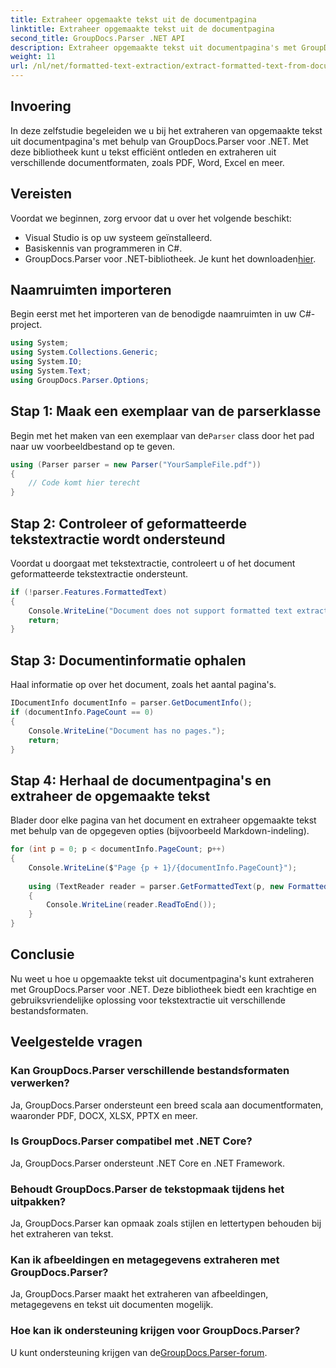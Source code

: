 ```yaml
---
title: Extraheer opgemaakte tekst uit de documentpagina
linktitle: Extraheer opgemaakte tekst uit de documentpagina
second_title: GroupDocs.Parser .NET API
description: Extraheer opgemaakte tekst uit documentpagina's met GroupDocs.Parser voor .NET. Efficiënte en betrouwbare oplossing voor tekstextractie.
weight: 11
url: /nl/net/formatted-text-extraction/extract-formatted-text-from-document-page/
---
```

## Invoering
In deze zelfstudie begeleiden we u bij het extraheren van opgemaakte tekst uit documentpagina's met behulp van GroupDocs.Parser voor .NET. Met deze bibliotheek kunt u tekst efficiënt ontleden en extraheren uit verschillende documentformaten, zoals PDF, Word, Excel en meer.
## Vereisten
Voordat we beginnen, zorg ervoor dat u over het volgende beschikt:
- Visual Studio is op uw systeem geïnstalleerd.
- Basiskennis van programmeren in C#.
-  GroupDocs.Parser voor .NET-bibliotheek. Je kunt het downloaden[hier](https://releases.groupdocs.com/parser/net/).

## Naamruimten importeren
Begin eerst met het importeren van de benodigde naamruimten in uw C#-project.
```csharp
using System;
using System.Collections.Generic;
using System.IO;
using System.Text;
using GroupDocs.Parser.Options;
```
## Stap 1: Maak een exemplaar van de parserklasse
 Begin met het maken van een exemplaar van de`Parser` class door het pad naar uw voorbeeldbestand op te geven.
```csharp
using (Parser parser = new Parser("YourSampleFile.pdf"))
{
    // Code komt hier terecht
}
```
## Stap 2: Controleer of geformatteerde tekstextractie wordt ondersteund
Voordat u doorgaat met tekstextractie, controleert u of het document geformatteerde tekstextractie ondersteunt.
```csharp
if (!parser.Features.FormattedText)
{
    Console.WriteLine("Document does not support formatted text extraction.");
    return;
}
```
## Stap 3: Documentinformatie ophalen
Haal informatie op over het document, zoals het aantal pagina's.
```csharp
IDocumentInfo documentInfo = parser.GetDocumentInfo();
if (documentInfo.PageCount == 0)
{
    Console.WriteLine("Document has no pages.");
    return;
}
```
## Stap 4: Herhaal de documentpagina's en extraheer de opgemaakte tekst
Blader door elke pagina van het document en extraheer opgemaakte tekst met behulp van de opgegeven opties (bijvoorbeeld Markdown-indeling).
```csharp
for (int p = 0; p < documentInfo.PageCount; p++)
{
    Console.WriteLine($"Page {p + 1}/{documentInfo.PageCount}");
    
    using (TextReader reader = parser.GetFormattedText(p, new FormattedTextOptions(FormattedTextMode.Markdown)))
    {
        Console.WriteLine(reader.ReadToEnd());
    }
}
```

## Conclusie
Nu weet u hoe u opgemaakte tekst uit documentpagina's kunt extraheren met GroupDocs.Parser voor .NET. Deze bibliotheek biedt een krachtige en gebruiksvriendelijke oplossing voor tekstextractie uit verschillende bestandsformaten.

## Veelgestelde vragen
### Kan GroupDocs.Parser verschillende bestandsformaten verwerken?
Ja, GroupDocs.Parser ondersteunt een breed scala aan documentformaten, waaronder PDF, DOCX, XLSX, PPTX en meer.
### Is GroupDocs.Parser compatibel met .NET Core?
Ja, GroupDocs.Parser ondersteunt .NET Core en .NET Framework.
### Behoudt GroupDocs.Parser de tekstopmaak tijdens het uitpakken?
Ja, GroupDocs.Parser kan opmaak zoals stijlen en lettertypen behouden bij het extraheren van tekst.
### Kan ik afbeeldingen en metagegevens extraheren met GroupDocs.Parser?
Ja, GroupDocs.Parser maakt het extraheren van afbeeldingen, metagegevens en tekst uit documenten mogelijk.
### Hoe kan ik ondersteuning krijgen voor GroupDocs.Parser?
 U kunt ondersteuning krijgen van de[GroupDocs.Parser-forum](https://forum.groupdocs.com/c/parser/17).